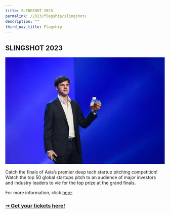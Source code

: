```yaml
---
title: SLINGSHOT 2023
permalink: /2023/flagship/slingshot/
description: ""
third_nav_title: Flagship
---
```

## SLINGSHOT 2023

![](/images/2023/slingshot%20(flagship).jpg)

Catch the finals of Asia’s premier deep tech startup pitching competition! Watch the top 50 global startups pitch to an audience of major investors and industry leaders to vie for the top prize at the grand finals.

For more information, click [here](/2023/programmes/slingshot/domain-grand-finals/).

### [➞ Get your tickets here!](/register)